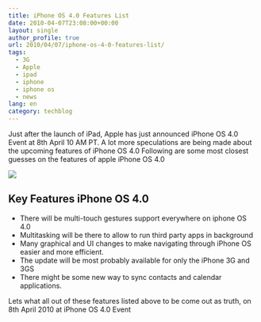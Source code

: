 ```yaml
---
title: iPhone OS 4.0 Features List
date: 2010-04-07T23:08:00+00:00
layout: single
author_profile: true
url: 2010/04/07/iphone-os-4-0-features-list/
tags:
  - 3G
  - Apple
  - ipad
  - iphone
  - iphone os
  - news
lang: en
category: techblog
---
```

Just after the launch of iPad, Apple has just announced iPhone OS 4.0 Event at 8th April 10 AM PT. A lot more speculations are being made about the upcoming features of iPhone OS 4.0 Following are some most closest guesses on the features of apple iPhone OS 4.0

[![](http://1.bp.blogspot.com/_vaUVXcmC3OI/S70JONz9UzI/AAAAAAAAB0k/omrmqLmxIig/s320/iphone4osscreenshot.jpg)](http://1.bp.blogspot.com/_vaUVXcmC3OI/S70JONz9UzI/AAAAAAAAB0k/omrmqLmxIig/s1600-h/iphone4osscreenshot.jpg)

## Key Features iPhone OS 4.0

* There will be multi-touch gestures support everywhere on iphone OS 4.0  
* Multitasking will be there to allow to run third party apps in background  
* Many graphical and UI changes to make navigating through iPhone OS easier and more efficient. 
* The update will be most probably available for only the iPhone 3G and 3GS  
* There might be some new way to sync contacts and calendar applications. 

Lets what all out of these features listed above to be come out as truth, on 8th April 2010 at iPhone OS 4.0 Event
